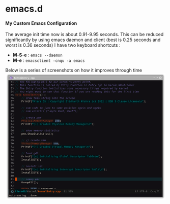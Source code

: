 # emacs.d
#### My Custom Emacs Configuration

The average init time now is about 0.91-9.95 seconds. This can be reduced significantly by
using emacs daemon and client (best is 0.25 seconds and worst is 0.36 seconds)
I have two keyboard shortcuts :
- **M**-**S**-**e** : `emacs --daemon`
- **M**-**e** : `emacsclient -cnqu -a emacs`

Below is a series of screenshots on how it improves through time
![](./screenshots/1.png)